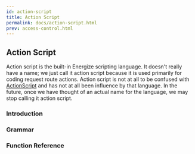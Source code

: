 ```yaml
---
id: action-script
title: Action Script
permalink: docs/action-script.html
prev: access-control.html
---
```


## Action Script

Action script is the built-in Energize scripting language. It doesn't really have a name; we just call it action script because it is used primarily for coding request route actions. Action script is not at all to be confused with [ActionScript](https://en.wikipedia.org/wiki/ActionScript) and has not at all been influence by that language. In the future, once we have thought of an actual name for the language, we may stop calling it action script.

### Introduction

### Grammar

### Function Reference